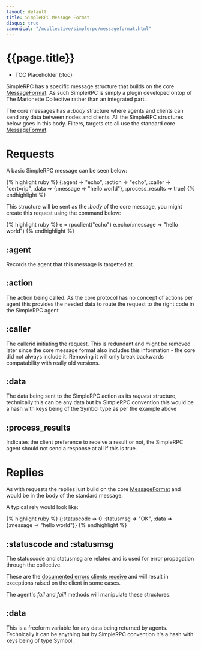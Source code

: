 ```yaml
---
layout: default
title: SimpleRPC Message Format
disqus: true
canonical: "/mcollective/simplerpc/messageformat.html"
---
```

[MessageFormat]: ../reference/basic/messageformat.html
[ErrorCodes]: clients.html#dealing-with-the-results-directly

# {{page.title}}

 * TOC Placeholder
 {:toc}

SimpleRPC has a specific message structure that builds on the core
[MessageFormat].  As such SimpleRPC is simply a plugin developed
ontop of The Marionette Collective rather than an integrated part.

The core messages has a _:body_ structure where agents and clients
can send any data between nodes and clients.  All the SimpleRPC
structures below goes in this body.  Filters, targets etc all use the
standard core [MessageFormat].

# Requests

A basic SimpleRPC message can be seen below:

{% highlight ruby %}
{:agent           => "echo",
 :action          => "echo",
 :caller          => "cert=rip",
 :data            => {:message => "hello world"},
 :process_results => true}
{% endhighlight %}

This structure will be sent as the _:body_ of the core message, you might create
this request using the command below:

{% highlight ruby %}
  e = rpcclient("echo")
  e.echo(:message => "hello world")
{% endhighlight %}

## :agent

Records the agent that this message is targetted at.

## :action

The action being called.  As the core protocol has no concept of actions per
agent this provides the needed data to route the request to the right code in
the SimpleRPC agent

## :caller

The callerid initiating the request.  This is redundant and might be removed
later since the core message format also includes this information - the core
did not always include it.  Removing it will only break backwards compatability
with really old versions.

## :data

The data being sent to the SimpleRPC action as its _request_ structure,
technically this can be any data but by SimpleRPC convention this would be a
hash with keys being of the Symbol type as per the example above

## :process_results

Indicates the client preference to receive a result or not, the SimpleRPC agent
should not send a response at all if this is true.

# Replies

As with requests the replies just build on the core [MessageFormat] and would be
in the body of the standard message.

A typical rely would look like:

{% highlight ruby %}
{:statuscode => 0
 :statusmsg  => "OK",
 :data       => {:message => "hello world"}}
{% endhighlight %}

## :statuscode and :statusmsg

The statuscode and statusmsg are related and is used for error propagation
through the collective.

These are the [documented errors clients receive][ErrorCodes] and will result
in exceptions raised on the client in some cases.

The agent's _fail_ and _fail!_ methods will manipulate these structures.

## :data

This is a freeform variable for any data being returned by agents.  Technically
it can be anything but by SimpleRPC convention it's a hash with keys being of
type Symbol.
